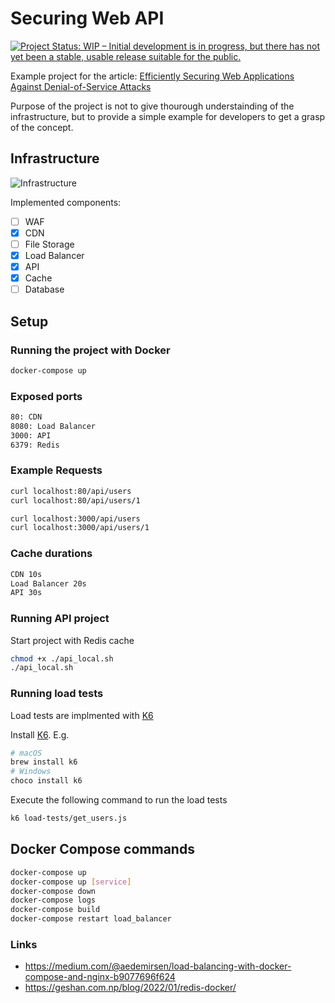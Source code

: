 # Securing Web API

[![Project Status: WIP – Initial development is in progress, but there has not yet been a stable, usable release suitable for the public.](https://www.repostatus.org/badges/latest/wip.svg)](https://www.repostatus.org/#wip)

Example project for the article: [Efficiently Securing Web Applications Against Denial-of-Service Attacks](https://ttu.github.io/securing-web-app/)

Purpose of the project is not to give thourough understainding of the infrastructure, but to provide a simple example for developers to get a grasp of the concept.

## Infrastructure

![Infrastructure](https://ttu.github.io/images/posts/securing-web-app/infrastructure.png)

Implemented components:

- [ ] WAF
- [x] CDN
- [ ] File Storage
- [x] Load Balancer
- [x] API
- [x] Cache
- [ ] Database

## Setup

### Running the project with Docker

```sh
docker-compose up
```

### Exposed ports

```txt
80: CDN
8080: Load Balancer
3000: API
6379: Redis
```

### Example Requests

```sh
curl localhost:80/api/users
curl localhost:80/api/users/1

curl localhost:3000/api/users
curl localhost:3000/api/users/1
```

### Cache durations

```txt
CDN 10s
Load Balancer 20s
API 30s
```

### Running API project

Start project with Redis cache

```sh
chmod +x ./api_local.sh
./api_local.sh
```

### Running load tests

Load tests are implmented with [K6](https://k6.io/)

Install [K6](https://grafana.com/docs/k6/latest/set-up/install-k6/). E.g.

```sh
# macOS
brew install k6
# Windows
choco install k6
```

Execute the following command to run the load tests

```sh
k6 load-tests/get_users.js
```

## Docker Compose commands

```sh
docker-compose up
docker-compose up [service]
docker-compose down
docker-compose logs
docker-compose build
docker-compose restart load_balancer
```

### Links

- https://medium.com/@aedemirsen/load-balancing-with-docker-compose-and-nginx-b9077696f624
- https://geshan.com.np/blog/2022/01/redis-docker/
